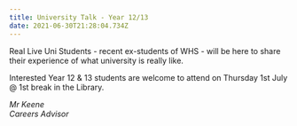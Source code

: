 ```yaml
---
title: University Talk - Year 12/13
date: 2021-06-30T21:28:04.734Z
---
```

Real Live Uni Students - recent ex-students of WHS - will be here to share their experience of what university is really like. 

Interested Year 12 & 13 students are welcome to attend on Thursday 1st July @ 1st break in the Library.

*Mr Keene  
Careers Advisor*